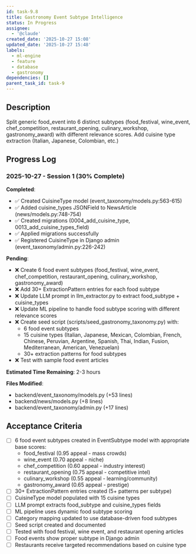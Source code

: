```yaml
---
id: task-9.8
title: Gastronomy Event Subtype Intelligence
status: In Progress
assignee:
  - '@claude'
created_date: '2025-10-27 15:08'
updated_date: '2025-10-27 15:48'
labels:
  - ml-engine
  - feature
  - database
  - gastronomy
dependencies: []
parent_task_id: task-9
---
```


## Description

<!-- SECTION:DESCRIPTION:BEGIN -->
Split generic food_event into 6 distinct subtypes (food_festival, wine_event, chef_competition, restaurant_opening, culinary_workshop, gastronomy_award) with different relevance scores. Add cuisine type extraction (Italian, Japanese, Colombian, etc.)
<!-- SECTION:DESCRIPTION:END -->

## Progress Log

### 2025-10-27 - Session 1 (30% Complete)

**Completed**:
- ✅ Created CuisineType model (event_taxonomy/models.py:563-615)
- ✅ Added cuisine_types JSONField to NewsArticle (news/models.py:748-754)
- ✅ Created migrations (0004_add_cuisine_type, 0013_add_cuisine_types_field)
- ✅ Applied migrations successfully
- ✅ Registered CuisineType in Django admin (event_taxonomy/admin.py:226-242)

**Pending**:
- ❌ Create 6 food event subtypes (food_festival, wine_event, chef_competition, restaurant_opening, culinary_workshop, gastronomy_award)
- ❌ Add 30+ ExtractionPattern entries for each food subtype
- ❌ Update LLM prompt in llm_extractor.py to extract food_subtype + cuisine_types
- ❌ Update ML pipeline to handle food subtype scoring with different relevance scores
- ❌ Create seed script (scripts/seed_gastronomy_taxonomy.py) with:
  - 6 food event subtypes
  - 15 cuisine types (Italian, Japanese, Mexican, Colombian, French, Chinese, Peruvian, Argentine, Spanish, Thai, Indian, Fusion, Mediterranean, American, Venezuelan)
  - 30+ extraction patterns for food subtypes
- ❌ Test with sample food event articles

**Estimated Time Remaining**: 2-3 hours

**Files Modified**:
- backend/event_taxonomy/models.py (+53 lines)
- backend/news/models.py (+8 lines)
- backend/event_taxonomy/admin.py (+17 lines)

## Acceptance Criteria

- [ ] 6 food event subtypes created in EventSubtype model with appropriate base scores:
  - food_festival (0.95 appeal - mass crowds)
  - wine_event (0.70 appeal - niche)
  - chef_competition (0.60 appeal - industry interest)
  - restaurant_opening (0.75 appeal - competitive intel)
  - culinary_workshop (0.55 appeal - learning/community)
  - gastronomy_award (0.65 appeal - prestige)
- [ ] 30+ ExtractionPattern entries created (5+ patterns per subtype)
- [ ] CuisineType model populated with 15 cuisine types
- [ ] LLM prompt extracts food_subtype and cuisine_types fields
- [ ] ML pipeline uses dynamic food subtype scoring
- [ ] Category mapping updated to use database-driven food subtypes
- [ ] Seed script created and documented
- [ ] Tested with food festival, wine event, and restaurant opening articles
- [ ] Food events show proper subtype in Django admin
- [ ] Restaurants receive targeted recommendations based on cuisine type
